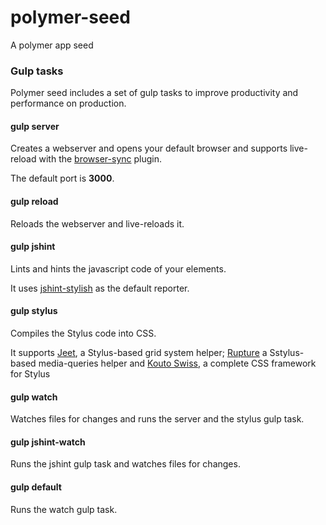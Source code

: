 # polymer-seed
A polymer app seed

### Gulp tasks
Polymer seed includes a set of gulp tasks to improve productivity and performance on production.

#### gulp server
Creates a webserver and opens your default browser and supports live-reload with the [browser-sync](https://github.com/BrowserSync/browser-sync) plugin.

The default port is **3000**.

#### gulp reload
Reloads the webserver and live-reloads it.

#### gulp jshint
Lints and hints the javascript code of your elements. 

It uses [jshint-stylish](https://github.com/sindresorhus/jshint-stylish) as the default reporter.

#### gulp stylus
Compiles the Stylus code into CSS. 

It supports [Jeet](https://github.com/mojotech/jeet), a Stylus-based grid system helper;  [Rupture](https://github.com/jenius/rupture) a Sstylus-based media-queries helper and [Kouto Swiss](https://github.com/krkn/kouto-swiss), a complete CSS framework for Stylus

#### gulp watch
Watches files for changes and runs the server and the stylus gulp task.

#### gulp jshint-watch
Runs the jshint gulp task and watches files for changes.

#### gulp default
Runs the watch gulp task.
